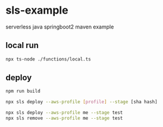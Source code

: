 # sls-example

serverless java springboot2 maven example

## local run

```sh
npx ts-node ./functions/local.ts
```

## deploy

```sh
npm run build

npx sls deploy --aws-profile [profile] --stage [sha hash]

npx sls deploy --aws-profile me --stage test
npx sls remove --aws-profile me --stage test

```

